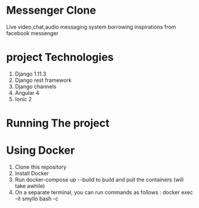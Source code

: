 # Messenger Clone
Live video,chat,audio messaging system borrowing inspirations from facebook messenger

# project Technologies
1. Django 1.11.3
2. Django rest framework
3. Django channels
4. Angular 4
5. Ionic 2

# Running The project
# Using Docker
1. Clone this repository
2. Install Docker
3. Run docker-compose up --build to build and pull the containers (will take awhile)
4. On a separate terminal, you can run commands as follows : docker exec -it smyllo bash -c <command>

